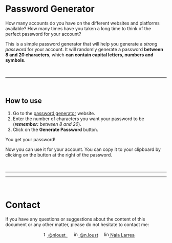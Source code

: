# Password Generator

How many accounts do you have on the different websites and platforms available? How many times have you taken a long time to think of the perfect password for your account?

This is a simple password generator that will help you generate a *strong password* for your account. It will randomly generate a password **between 8 and 20 characters**, which **can contain capital letters, numbers and symbols**.


<br><hr><br>


## How to use

1. Go to the [password generator](https://nlarrea.github.io/password-generator/) website.
2. Enter the number of characters you want your password to be (***remember:** between 8 and 20*).
3. Click on the **Generate Password** button.

You get your password!

Now you can use it for your account. You can copy it to your clipboard by clicking on the button at the right of the password.


<br><hr>
<hr><br>


# Contact

If you have any questions or suggestions about the content of this document or any other matter, please do not hesitate to contact me:

<div align="center">
&emsp;<a href="https://twitter.com/nloust_"><img width="16" alt="twitter_logo" src="https://user-images.githubusercontent.com/110897750/195668304-54d1fbb3-bea1-4f9d-9ee7-7e494bd79013.png"> @nloust_</a> <!-- twitter: -->
&emsp;<a href="https://www.instagram.com/n.loust/"><img width="16" alt="instagram_logo" src="https://seeklogo.com/images/I/instagram-new-2016-logo-4773FE3F99-seeklogo.com.png"> @n.loust</a> <!-- instagram: -->
&emsp;<a href="https://www.linkedin.com/in/naia-larrea/"><img width="16" alt="linkedin_logo" src="https://user-images.githubusercontent.com/110897750/195669519-30e44b5d-4bef-47d3-9e37-81cff0ee5e55.png"> Naia Larrea</a> <!-- linkedin: -->
</div>
